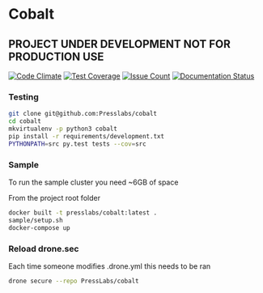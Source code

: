 # Cobalt

## PROJECT UNDER DEVELOPMENT NOT FOR PRODUCTION USE

[![Code Climate](https://codeclimate.com/github/krodyrobi/cobalt/badges/gpa.svg)](https://codeclimate.com/github/krodyrobi/cobalt)
[![Test Coverage](https://codeclimate.com/github/krodyrobi/cobalt/badges/coverage.svg)](https://codeclimate.com/github/krodyrobi/cobalt/coverage)
[![Issue Count](https://codeclimate.com/github/krodyrobi/cobalt/badges/issue_count.svg)](https://codeclimate.com/github/krodyrobi/cobalt)
[![Documentation Status](https://readthedocs.org/projects/presslabs-cobalt/badge/?version=latest)](http://presslabs-cobalt.readthedocs.io/en/latest/?badge=latest)

### Testing

```bash
git clone git@github.com:Presslabs/cobalt
cd cobalt
mkvirtualenv -p python3 cobalt
pip install -r requirements/development.txt
PYTHONPATH=src py.test tests --cov=src
```

### Sample

To run the sample cluster you need ~6GB of space

From the project root folder

```bash
docker built -t presslabs/cobalt:latest .
sample/setup.sh
docker-compose up
```

### Reload drone.sec

Each time someone modifies .drone.yml this needs to be ran

```bash
drone secure --repo PressLabs/cobalt
```
